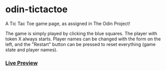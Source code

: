# odin-tictactoe
A Tic Tac Toe game page, as assigned in The Odin Project!

The game is simply played by clicking the blue squares. The player with token X always starts. Player names can be changed with the form on the left, and the "Restart" button can be pressed to reset everything (game state and player names).

### [Live Preview](https://hunterhaller.github.io/odin-tictactoe/)
